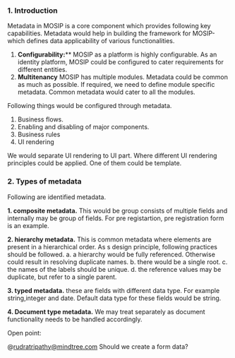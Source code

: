 ### 1. Introduction
Metadata in MOSIP is a core component which provides following key capabilities. Metadata would help in building the framework for MOSIP-which defines data applicability of various functionalities.
1. **Configurability:****
MOSIP as a platform is highly configurable. As an identity platform, MOSIP could be configured to cater requirements for different entities.
2. **Multitenancy**
MOSIP has multiple modules. Metadata could be common as much as possible. If required, we need to define module specific metadata. Common metadata would cater to all the modules.

Following things would be configured through metadata.

1. Business flows.
2. Enabling and disabling of major components.
3. Business rules
4. UI rendering

We would separate UI rendering to UI part.
Where different UI rendering principles could be applied.
One of them could be template.
### 2. Types of metadata

Following are identified metadata.

**1. composite metadata.**
This would be group consists of multiple fields and internally may be group of fields. For pre registartion, pre registration form is an example.

**2. hierarchy metadata.**
This is common metadata where elements are present in a hierarchical order.  As s design principle, following practices should be followed.
a. a hierarchy would be fully referenced. Otherwise could result in resolving duplicate names.
b. there would be a single root.
c. the names of the labels should be unique.
d. the reference values may be duplicate, but refer to a single parent.

**3. typed metadata.**
these are fields with different data type. For example string,integer and date. Default data type for these fields would be string.

**4. Document type metadata.**
We may treat separately as document functionality needs to be handled accordingly.



Open point:

@rudratripathy@mindtree.com
Should we create a form data?





